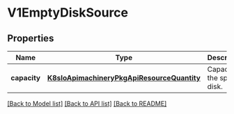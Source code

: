 # V1EmptyDiskSource

## Properties
Name | Type | Description | Notes
------------ | ------------- | ------------- | -------------
**capacity** | [**K8sIoApimachineryPkgApiResourceQuantity**](K8sIoApimachineryPkgApiResourceQuantity.md) | Capacity of the sparse disk. | 

[[Back to Model list]](../README.md#documentation-for-models) [[Back to API list]](../README.md#documentation-for-api-endpoints) [[Back to README]](../README.md)


